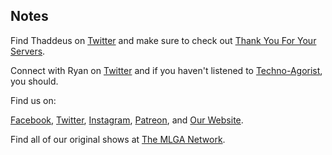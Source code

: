 ## Notes

Find Thaddeus on [Twitter](https://twitter.com/nickwaye) and make sure to check out [Thank You For Your Servers](https://thankyouforyourservers.com).

Connect with Ryan on [Twitter](https://twitter.com/technoagorist) and if you haven't listened to [Techno-Agorist](https://technoagorist.com), you should.

Find us on:

[Facebook](https://facebook.com/thisismlga), [Twitter](https://twitter.com/thisismlga), [Instagram](https://instagram.com/thisismlga), [Patreon](https://www.patreon.com/ThisIsMLGA), and [Our Website](https://thisismlga.com).

Find all of our original shows at [The MLGA Network](https://mlganetwork.com).

